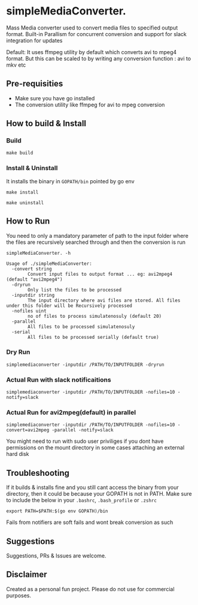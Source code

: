 # simpleMediaConverter.

Mass Media converter used to convert media files to specified output format. Built-in Parallism for concurrent conversion and 
support for slack integration for updates

Default: It uses ffmpeg utility by default which converts avi to mpeg4 format. But this can be scaled to by writing any
conversion function : avi to mkv etc

## Pre-requisities
 - Make sure you have go installed
 - The conversion utility like ffmpeg for avi to mpeg conversion

## How to build & Install

### Build
```
make build
```

### Install & Uninstall

It installs the binary in `GOPATH/bin` pointed by go env

```
make install
```

```
make uninstall
```

## How to Run

You need to only a mandatory parameter of path to the input folder where the files are recursively searched through and then
the conversion is run

```
simpleMediaConverter. -h

Usage of ./simpleMediaConverter:
  -convert string
        Convert input files to output format ... eg: avi2mpeg4 (default "avi2mpeg4")
  -dryrun
        Only list the files to be processed
  -inputdir string
        The input directory where avi files are stored. All files under this folder will be Recursively processed
  -nofiles uint
        no of files to process simulatenosuly (default 20)
  -parallel
        All files to be processed simulatenosuly
  -serial
        All files to be processed serially (default true)

```

### Dry Run
```
simplemediaconverter -inputdir /PATH/TO/INPUTFOLDER -dryrun
```

### Actual Run with slack notificaitions
```
simplemediaconverter -inputdir /PATH/TO/INPUTFOLDER -nofiles=10 -notify=slack
```

### Actual Run for avi2mpeg(default) in parallel
```
simplemediaconverter -inputdir /PATH/TO/INPUTFOLDER -nofiles=10 -convert=avi2mpeg -parallel -notify=slack
```

You might need to run with sudo user priviliges if you dont have permissions on the mount directory in some cases attaching an external hard disk

## Troubleshooting

If it builds & installs fine and you still cant access the binary from your directory, then it could be because your GOPATH is not in PATH. Make sure to include the below in your `.bashrc`, `.bash_profile` or `.zshrc`

```
export PATH=$PATH:$(go env GOPATH)/bin
```

Fails from notifiers are soft fails and wont break conversion as such

## Suggestions
Suggestions, PRs & Issues are welcome.


## Disclaimer

Created as a personal fun project. Please do not use for commercial purposes.